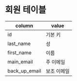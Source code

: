 # 회원 테이블

| column        | value  |
|---------------|--------|
| id            | 기본 키   |
| last_name     | 성      |
| first_name    | 이름     |
| main_email    | 주 이메일  |
| back_up_email | 보조 이메일 |
